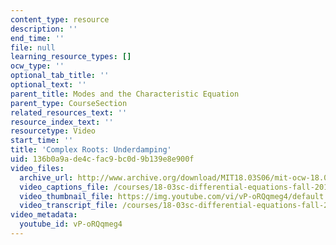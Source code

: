 ```yaml
---
content_type: resource
description: ''
end_time: ''
file: null
learning_resource_types: []
ocw_type: ''
optional_tab_title: ''
optional_text: ''
parent_title: Modes and the Characteristic Equation
parent_type: CourseSection
related_resources_text: ''
resource_index_text: ''
resourcetype: Video
start_time: ''
title: 'Complex Roots: Underdamping'
uid: 136b0a9a-de4c-fac9-bc0d-9b139e8e900f
video_files:
  archive_url: http://www.archive.org/download/MIT18.03S06/mit-ocw-18.03-lec9-28feb2003-220k_512kb.mp4
  video_captions_file: /courses/18-03sc-differential-equations-fall-2011/2168aa5d0b54527683d3381001aeb521_vP-oRQqmeg4.vtt
  video_thumbnail_file: https://img.youtube.com/vi/vP-oRQqmeg4/default.jpg
  video_transcript_file: /courses/18-03sc-differential-equations-fall-2011/47803f5778714ecdb940c14cabc517b5_vP-oRQqmeg4.pdf
video_metadata:
  youtube_id: vP-oRQqmeg4
---
```

